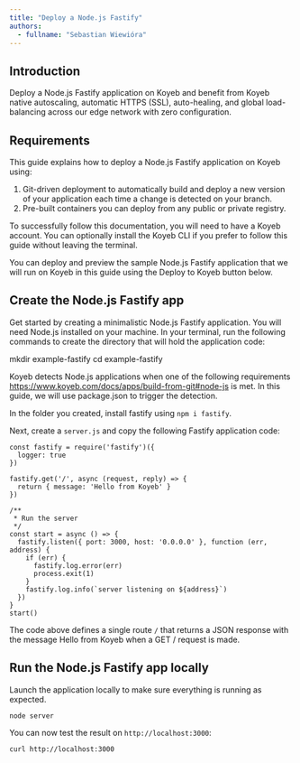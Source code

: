 ```yaml
---
title: "Deploy a Node.js Fastify"
authors:
  - fullname: "Sebastian Wiewióra"
---
```


## Introduction

Deploy a Node.js Fastify application on Koyeb and benefit from Koyeb native autoscaling, automatic HTTPS (SSL), auto-healing, and global load-balancing across our edge network with zero configuration.

## Requirements

This guide explains how to deploy a Node.js Fastify application on Koyeb using:

1. Git-driven deployment to automatically build and deploy a new version of your application each time a change is detected on your branch.
2. Pre-built containers you can deploy from any public or private registry.

To successfully follow this documentation, you will need to have a Koyeb account. You can optionally install the Koyeb CLI if you prefer to follow this guide without leaving the terminal.

You can deploy and preview the sample Node.js Fastify application that we will run on Koyeb in this guide using the Deploy to Koyeb button below.

## Create the Node.js Fastify app

Get started by creating a minimalistic Node.js Fastify application. You will need Node.js installed on your machine. In your terminal, run the following commands to create the directory that will hold the application code:

mkdir example-fastify
cd example-fastify

Koyeb detects Node.js applications when one of the following requirements https://www.koyeb.com/docs/apps/build-from-git#node-js is met. In this guide, we will use package.json to trigger the detection.

In the folder you created, install fastify using `npm i fastify`.

Next, create a  `server.js` and copy the following Fastify application code:

```
const fastify = require('fastify')({
  logger: true
})

fastify.get('/', async (request, reply) => {
  return { message: 'Hello from Koyeb' }
})

/**
 * Run the server
 */
const start = async () => {
  fastify.listen({ port: 3000, host: '0.0.0.0' }, function (err, address) {
    if (err) {
      fastify.log.error(err)
      process.exit(1)
    }
    fastify.log.info(`server listening on ${address}`)
  })
}
start()
```

The code above defines a single route `/` that returns a JSON response with the message Hello from Koyeb when a GET / request is made.

## Run the Node.js Fastify app locally
Launch the application locally to make sure everything is running as expected.
```
node server
```
You can now test the result on `http://localhost:3000`:
```
curl http://localhost:3000
```